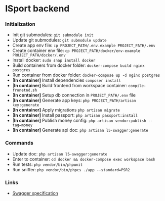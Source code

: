 # ISport backend

### Initialization
* Init git submodules: `git submodule init`
* Update git submodules: `git submodule update`
* Create app env file: `cp PROJECT_PATH/.env.example PROJECT_PATH/.env`
* Create container env file: `cp PROJECT_PATH/docker/env-example PROJECT_PATH/docker/.env`
* Install docker: `sudo snap install docker` 
* Build containers from docker folder: `docker-compose build nginx postgres`
* Run container from docker folder: `docker-compose up -d nginx postgres`
* **[In container]** Install dependencies `composer install`
* **[In container]** Build frontend from workspace container: `compile-fronetnd.sh`
* **[In container]** Setup db connection in `PROJECT_PATH/.env` file
* **[In container]** Generate app keys: `php PROJECT_PATH/artisan key:generate`
* **[In container]** Apply migrations `php artisan migrate`
* **[In container]** Install passport: `php artisan passport:install`
* **[In container]** Publish money config: `php artisan vendor:publish --tag=money`
* **[In container]** Generate api doc: `php artisan l5-swagger:generate`

### Commands
* Update doc: `php artisan l5-swagger:generate`
* Enter to container: `cd docker && docker-compose exec workspace bash`
* Run tests: `php vendor/bin/phpunit`
* Run sniffer: `php vendor/bin/phpcs ./app --standard=PSR2`

### Links
* [Swagger specification](https://swagger.io/docs/specification/about/)